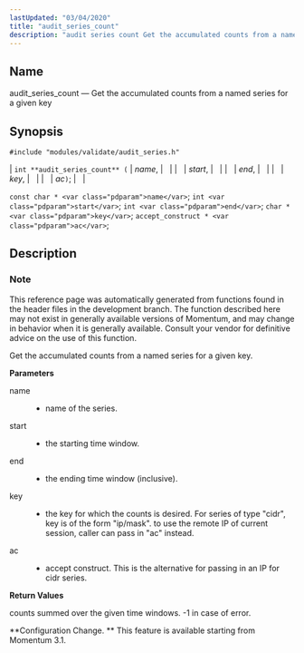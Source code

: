 ```yaml
---
lastUpdated: "03/04/2020"
title: "audit_series_count"
description: "audit series count Get the accumulated counts from a named series for a given key int audit series count name start end key ac const char name int start int end char key accept construct ac This reference page was automatically generated from functions found in the header files in..."
---
```


<a name="apis.audit_series_count"></a> 
## Name

audit_series_count — Get the accumulated counts from a named series for a given key

## Synopsis

`#include "modules/validate/audit_series.h"`

| `int **audit_series_count** (` | <var class="pdparam">name</var>, |   |
|   | <var class="pdparam">start</var>, |   |
|   | <var class="pdparam">end</var>, |   |
|   | <var class="pdparam">key</var>, |   |
|   | <var class="pdparam">ac</var>`)`; |   |

`const char * <var class="pdparam">name</var>`;
`int <var class="pdparam">start</var>`;
`int <var class="pdparam">end</var>`;
`char * <var class="pdparam">key</var>`;
`accept_construct * <var class="pdparam">ac</var>`;<a name="idp47142512"></a> 
## Description

### Note

This reference page was automatically generated from functions found in the header files in the development branch. The function described here may not exist in generally available versions of Momentum, and may change in behavior when it is generally available. Consult your vendor for definitive advice on the use of this function.

Get the accumulated counts from a named series for a given key.

**<a name="idp47145408"></a> Parameters**

<dl class="variablelist">

<dt>name</dt>

<dd>

- name of the series.

</dd>

<dt>start</dt>

<dd>

- the starting time window.

</dd>

<dt>end</dt>

<dd>

- the ending time window (inclusive).

</dd>

<dt>key</dt>

<dd>

- the key for which the counts is desired. For series of type "cidr", key is of the form "ip/mask". to use the remote IP of current session, caller can pass in "ac" instead.

</dd>

<dt>ac</dt>

<dd>

- accept construct. This is the alternative for passing in an IP for cidr series.

</dd>

</dl>

**<a name="idp47155728"></a> Return Values**

counts summed over the given time windows. -1 in case of error.

**Configuration Change. ** This feature is available starting from Momentum 3.1.